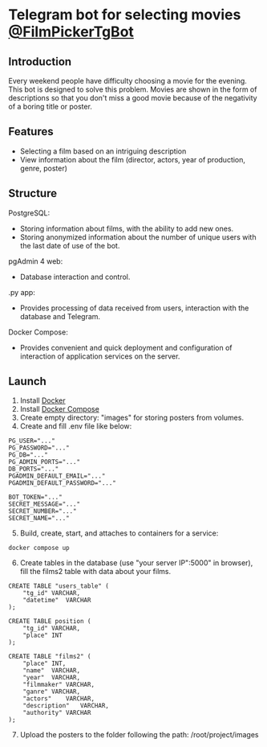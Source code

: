 # Telegram bot for selecting movies [@FilmPickerTgBot](https://t.me/FilmPickerTgBot)
## Introduction
Every weekend people have difficulty choosing a movie for the evening. This bot is designed to solve this problem.
Movies are shown in the form of descriptions so that you don't miss a good movie because of the negativity of a boring title or poster.
## Features
* Selecting a film based on an intriguing description
* View information about the film (director, actors, year of production, genre, poster)
## Structure
PostgreSQL:
* Storing information about films, with the ability to add new ones.
* Storing anonymized information about the number of unique users with the last date of use of the bot.

pgAdmin 4 web:
* Database interaction and control.

.py app:
* Provides processing of data received from users, interaction with the database and Telegram.

Docker Compose:
* Provides convenient and quick deployment and configuration of interaction of application services on the server.

## Launch
1. Install [Docker](https://www.docker.com/)
2. Install [Docker Compose](https://docs.docker.com/compose/install/)
3. Create empty directory: "images" for storing posters from volumes.
4. Create and fill .env file like below:

```
PG_USER="..."
PG_PASSWORD="..."
PG_DB="..."
PG_ADMIN_PORTS="..."
DB_PORTS="..."
PGADMIN_DEFAULT_EMAIL="..."
PGADMIN_DEFAULT_PASSWORD="..."

BOT_TOKEN="..."
SECRET_MESSAGE="..."
SECRET_NUMBER="..."
SECRET_NAME="..."
```
5. Build, create, start, and attaches to containers for a service:
```
docker compose up
```
6. Create tables in the database (use "your server IP":5000" in browser), fill the films2 table with data about your films.
```
CREATE TABLE "users_table" (
    "tg_id"	VARCHAR,
    "datetime"	VARCHAR
);

CREATE TABLE position (
    "tg_id" VARCHAR,
    "place" INT
);

CREATE TABLE "films2" (
    "place"	INT,
    "name"	VARCHAR,
    "year"	VARCHAR,
    "filmmaker"	VARCHAR,
    "ganre"	VARCHAR,
    "actors"	VARCHAR,
    "description"	VARCHAR,
    "authority"	VARCHAR
);
```
7. Upload the posters to the folder following the path: /root/project/images
